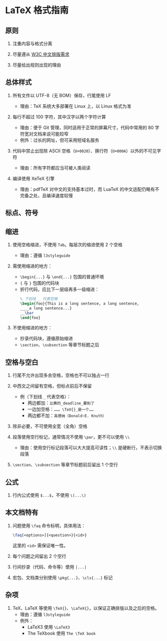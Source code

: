# LaTeX 格式指南

## 原则

1. 注重内容与格式分离

1. 尽量遵从 [W3C 中文排版需求](https://w3c.github.io/clreq/)

1. 尽量给出规则出现的理由

## 总体样式

1. 所有文件以 UTF-8（无 BOM）保存，行尾使用 LF
    - 理由：TeX 系统大多部署在 Linux 上，以 Linux 格式为准

1. 每行不超过 100 字符，其中汉字以两个字符计算
    - 理由：便于 Git 管理，同时适用于正常的屏幕尺寸，代码中常用的 80 字符宽对文档来说可能较窄
    - 例外：过长的网址，但可采用短域名服务

1. 代码中禁止出现除 ASCII 空格（`U+0020`）、换行符（`U+000A`）以外的不可见字符
    - 理由：所有字符都应当可被人类阅读

1. 编译使用 XeTeX 引擎
    - 理由：pdfTeX 对中文的支持基本过时，而 LuaTeX 的中文适配仍略有不完备之处，且编译速度较慢

## 标点、符号

## 缩进

1. 使用空格缩进，不使用 `Tab`。每层次的缩进使用 2 个空格
    - 理由：遵循 `l3styleguide`

1. 需使用缩进的地方：
    - `\begin{...}` 与 `\end{...}` 包围的普通环境
    - `{` 与 `}` 包围的代码块
    - 折行代码，应比下一层级再多一级缩进：
        ```latex
        % 下划线 _ 代表空格
        \begin{foo}{This is a long sentence, a long sentence,
        ____a long sentence...}
        __\bar
        \end{foo}
        ```

1. 不使用缩进的地方：
    - 抄录代码块，遵循原始缩进
    - `\section`、`\subsection` 等章节标题之后

## 空格与空白

1. 行尾不允许出现多余空格，空格也不可以独占一行

1. 中西文之间留有空格，但标点前后不保留
    - 例（下划线 `_` 代表空格）：
        - 两边都加：`比赛的_deadline_要到了`
        - 一边加空格：`……。\TeX{}_是一个……`
        - 两边都不加：`高德纳（Donald~E. Knuth）`

1. 除非必要，不可使用全宽（全角）空格

1. 段落使用空行标记，通常情况不使用 `\par`，更不可以使用 `\\`
    - 理由：使用空行标记段落可以大大提高可读性；`\\` 是硬断行，不表示切换段落

1. `\section`、`\subsection` 等章节标题前后留出 1 个空行

## 公式

1. 行内公式使用 `$...$`，不使用 `\(...\)`

## 本文档特有

1. 问题使用 `\faq` 命令标明，具体用法：
    ```latex
    \faq[<options>]{<question>}{<id>}
    ```
    这里的 `<id>` 需保证唯一性。

1. 每个问题之间留出 2 个空行

1. 行间抄录（代码、命令等）使用 `|...|`

1. 宏包、文档类分别使用 `\pkg{...}`、`\cls{...}` 标记

## 杂项

1. TeX、LaTeX 等使用 `\TeX{}`、`\LaTeX{}`，以保证正确排版以及之后的空格。
    - 理由：遵循 `l3styleguide`
    - 例外：
        - LaTeX3 使用 `\LaTeX3`
        - The TeXbook 使用 `The \TeX book`
